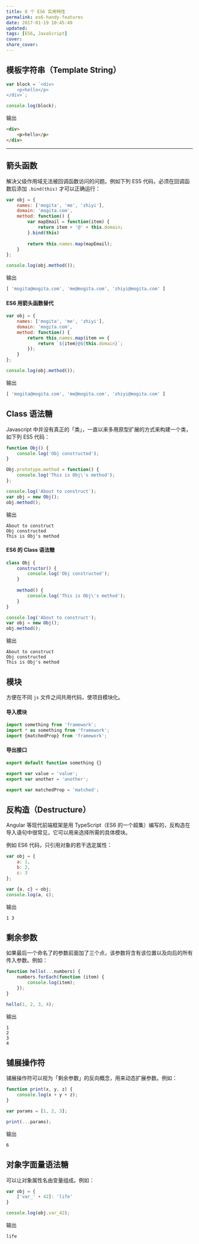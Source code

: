 ```yaml
---
title: 8 个 ES6 实用特性
permalink: es6-handy-features
date: 2017-01-19 10:45:49
updated:
tags: [ES6, JavaScript]
cover:
share_cover:
---
```


## 模板字符串（Template String）

```js
var block = `<div>
    <p>hello</p>
</div>`;

console.log(block);
```

输出

```html
<div>
    <p>hello</p>
</div>
```

------

## 箭头函数

解决父级作用域无法被回调函数访问的问题。例如下列 ES5 代码，必须在回调函数后添加 `.bind(this)` 才可以正确运行：

```js
var obj = {
    names: ['mogita', 'me', 'zhiyi'],
    domain: 'mogita.com',
    method: function() {
        var mapEmail = function(item) {
            return item + '@' + this.domain;
        }.bind(this)
        
        return this.names.map(mapEmail);
    }
};

console.log(obj.method());
```

输出

```js
[ 'mogita@mogita.com', 'me@mogita.com', 'zhiyi@mogita.com' ]
```

#### ES6 用箭头函数替代

```js
var obj = {
    names: ['mogita', 'me', 'zhiyi'],
    domain: 'mogita.com',
    method: function() {
        return this.names.map(item => {
            return `${item}@${this.domain}`;
        });
    }
};

console.log(obj.method());
```

输出

```js
[ 'mogita@mogita.com', 'me@mogita.com', 'zhiyi@mogita.com' ]
```

## Class 语法糖

Javascript 中并没有真正的「类」，一直以来多用原型扩展的方式来构建一个类，如下列 ES5 代码：

```js
function Obj() {
    console.log('Obj constructed');
}

Obj.prototype.method = function() {
    console.log('This is Obj\'s method');
};

console.log('About to construct');
var obj = new Obj();
obj.method();
```

输出

```
About to construct
Obj constructed
This is Obj's method
```

#### ES6 的 Class 语法糖

```js
class Obj {
    constructor() {
        console.log('Obj constructed');
    }
    
    method() {
        console.log('This is Obj\'s method');
    }
}

console.log('About to construct');
var obj = new Obj();
obj.method();
```

输出

```
About to construct
Obj constructed
This is Obj's method
```

## 模块

方便在不同 `js` 文件之间共用代码，使项目模块化。

#### 导入模块

```js
import something from 'framework';
import * as something from 'framework';
import {matchedProp} from 'framework';
```

#### 导出接口

```js
export default function something {}

export var value = 'value';
export var another = 'another';

export var matchedProp = 'matched';
```

## 反构造（Destructure）

Angular 等现代前端框架是用 TypeScript（ES6 的一个超集）编写的，反构造在导入语句中很常见，它可以用来选择所需的具体模块。

例如 ES6 代码，只引用对象的若干选定属性：

```js
var obj = {
    a: 1,
    b: 2,
    c: 3
};

var {a, c} = obj;
console.log(a, c);
```

输出

```
1 3
```

## 剩余参数

如果最后一个命名了的参数前面加了三个点，该参数将含有该位置以及向后的所有传入参数。例如：

```js
function hello(...numbers) {
    numbers.forEach(function (item) {
        console.log(item);
    });
}

hello(1, 2, 3, 4);
```

输出

```
1
2
3
4
```

## 铺展操作符

铺展操作符可以视为「剩余参数」的反向概念，用来动态扩展参数。例如：

```js
function print(x, y, z) {
    console.log(x + y + z);
}

var params = [1, 2, 3];

print(...params);
```

输出

```
6
```

## 对象字面量语法糖

可以让对象属性名由变量组成。例如：

```js
var obj = {
    ['var_' + 42]: 'life'
}

console.log(obj.var_42);
```

输出

```
life
```


